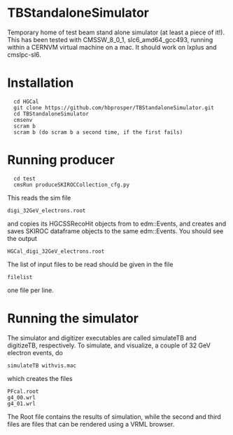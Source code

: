 # TBStandaloneSimulator
Temporary home of test beam stand alone simulator (at least a piece of it!). This has been tested with CMSSW_8_0_1, slc6_amd64_gcc493, running within a CERNVM virtual machine on a mac. It should work on lxplus and cmslpc-sl6.

# Installation
```linux
  cd HGCal
  git clone https://github.com/hbprosper/TBStandaloneSimulator.git
  cd TBStandaloneSimulator
  cmsenv
  scram b
  scram b (do scram b a second time, if the first fails)
```
# Running producer
```linux
  cd test
  cmsRun produceSKIROCCollection_cfg.py
```
This reads the sim file 
```linux
digi_32GeV_electrons.root 
```
and copies its HGCSSRecoHit objects from to edm::Events, and creates and saves SKIROC dataframe objects to the same edm::Events. You should see the output
```linux
HGCal_digi_32GeV_electrons.root 
```
The list of input files to be read should be given in the file 
```linux
filelist
```
one file per line. 

# Running the simulator
The simulator and digitizer executables are called simulateTB and digitizeTB, respectively. To simulate, and visualize, a couple of 32 GeV electron events, do
```linux
simulateTB withvis.mac
```
which creates the files
```linux
PFcal.root
g4_00.wrl
g4_01.wrl
```
The Root file contains the results of simulation, while the second and third
files are files that can be rendered using a VRML browser.

